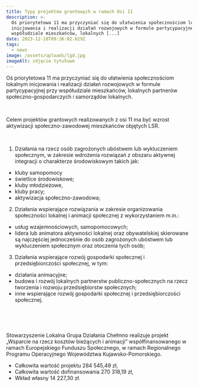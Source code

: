```yaml
---
title: Typy projektów grantowych w ramach Osi 11
description: >-
  Oś priorytetowa 11 ma przyczyniać się do ułatwienia społecznościom lokalnym
  inicjowania i realizacji działań rozwojowych w formule partycypacyjnej przy
  współudziale mieszkańców, lokalnych [...]
date: 2023-12-18T09:36:02.629Z
tags:
  - news
image: /assets/uploads/lgd.jpg
imageAlt: zdjęcie tytułowe
---
```

Oś priorytetowa 11 ma przyczyniać się do ułatwienia społecznościom lokalnym inicjowania i realizacji działań rozwojowych w formule partycypacyjnej przy współudziale mieszkańców, lokalnych partnerów społeczno-gospodarczych i samorządów lokalnych.

<br>

Celem projektów grantowych realizowanych z osi 11 ma być wzrost aktywizacji społeczno-zawodowej mieszkańców objętych LSR.

<br>

1. Działania na rzecz osób zagrożonych ubóstwem lub wykluczeniem społecznym, w zakresie wdrożenia rozwiązań z obszaru aktywnej integracji o charakterze środowiskowym takich jak:

* kluby samopomocy
* świetlice środowiskowe;
* kluby młodzieżowe,
* kluby pracy;
* aktywizacja społeczno-zawodowa;

2. Działania wspierające rozwiązania w zakresie organizowania społeczności lokalnej i animacji społecznej z wykorzystaniem m.in.:

* usług wzajemnościowych, samopomocowych;
* lidera lub animatora aktywności lokalnej oraz obywatelskiej skierowane są najczęściej jednocześnie do osób zagrożonych ubóstwem lub wykluczeniem społecznym oraz otoczenia tych osób;

3. Działania wspierające rozwój gospodarki społecznej i przedsiębiorczości społecznej, w tym:

* działania animacyjne;
* budowa i rozwój lokalnych partnerstw publiczno-społecznych na rzecz tworzenia i rozwoju przedsiębiorstw społecznych;
* inne wspierające rozwój gospodarki społecznej i przedsiębiorczości społecznej.

<br>

<br>

<br>

Stowarzyszenie Lokalna Grupa Działania Chełmno realizuje projekt „Wsparcie na rzecz kosztów bieżących i animacji” współfinansowanego w ramach Europejskiego Funduszu Społecznego, w ramach Regionalnego Programu Operacyjnego Województwa Kujawsko-Pomorskiego.

* Całkowita wartość projektu 284 545,49 zł,
* Całkowita wartość dofinansowania 270 318,19 zł,
* Wkład własny 14 227,30 zł.
